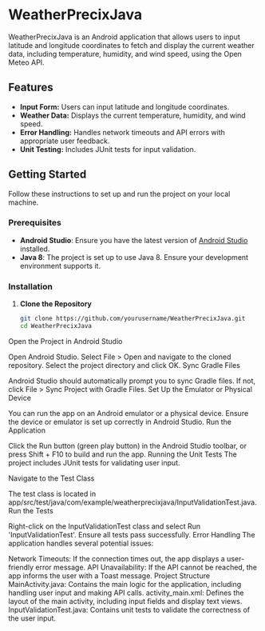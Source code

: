 # WeatherPrecixJava

WeatherPrecixJava is an Android application that allows users to input latitude and longitude coordinates to fetch and display the current weather data, including temperature, humidity, and wind speed, using the Open Meteo API.

## Features

- **Input Form:** Users can input latitude and longitude coordinates.
- **Weather Data:** Displays the current temperature, humidity, and wind speed.
- **Error Handling:** Handles network timeouts and API errors with appropriate user feedback.
- **Unit Testing:** Includes JUnit tests for input validation.


## Getting Started

Follow these instructions to set up and run the project on your local machine.

### Prerequisites

- **Android Studio**: Ensure you have the latest version of [Android Studio](https://developer.android.com/studio) installed.
- **Java 8**: The project is set up to use Java 8. Ensure your development environment supports it.

### Installation

1. **Clone the Repository**
   ```bash
   git clone https://github.com/yourusername/WeatherPrecixJava.git
   cd WeatherPrecixJava
Open the Project in Android Studio

Open Android Studio.
Select File > Open and navigate to the cloned repository.
Select the project directory and click OK.
Sync Gradle Files

Android Studio should automatically prompt you to sync Gradle files. If not, click File > Sync Project with Gradle Files.
Set Up the Emulator or Physical Device

You can run the app on an Android emulator or a physical device. Ensure the device or emulator is set up correctly in Android Studio.
Run the Application

Click the Run button (green play button) in the Android Studio toolbar, or press Shift + F10 to build and run the app.
Running the Unit Tests
The project includes JUnit tests for validating user input.

Navigate to the Test Class

The test class is located in app/src/test/java/com/example/weatherprecixjava/InputValidationTest.java.
Run the Tests

Right-click on the InputValidationTest class and select Run 'InputValidationTest'.
Ensure all tests pass successfully.
Error Handling
The application handles several potential issues:

Network Timeouts: If the connection times out, the app displays a user-friendly error message.
API Unavailability: If the API cannot be reached, the app informs the user with a Toast message.
Project Structure
MainActivity.java: Contains the main logic for the application, including handling user input and making API calls.
activity_main.xml: Defines the layout of the main activity, including input fields and display text views.
InputValidationTest.java: Contains unit tests to validate the correctness of the user input.
